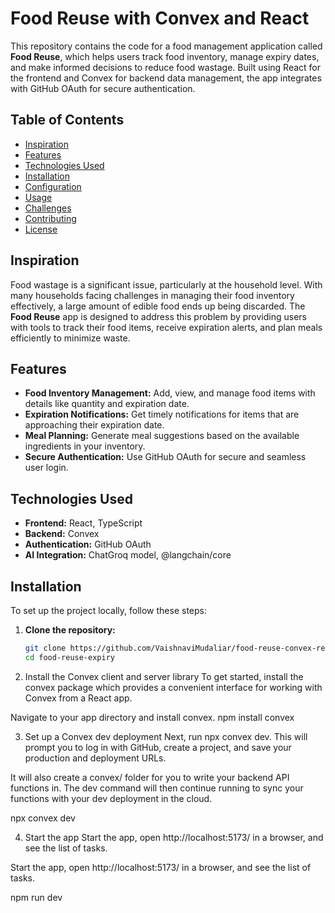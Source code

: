 # Food Reuse with Convex and React

This repository contains the code for a food management application called **Food Reuse**, which helps users track food inventory, manage expiry dates, and make informed decisions to reduce food wastage. Built using React for the frontend and Convex for backend data management, the app integrates with GitHub OAuth for secure authentication.

## Table of Contents

- [Inspiration](#inspiration)
- [Features](#features)
- [Technologies Used](#technologies-used)
- [Installation](#installation)
- [Configuration](#configuration)
- [Usage](#usage)
- [Challenges](#challenges)
- [Contributing](#contributing)
- [License](#license)

## Inspiration

Food wastage is a significant issue, particularly at the household level. With many households facing challenges in managing their food inventory effectively, a large amount of edible food ends up being discarded. The **Food Reuse** app is designed to address this problem by providing users with tools to track their food items, receive expiration alerts, and plan meals efficiently to minimize waste.

## Features

- **Food Inventory Management:** Add, view, and manage food items with details like quantity and expiration date.
- **Expiration Notifications:** Get timely notifications for items that are approaching their expiration date.
- **Meal Planning:** Generate meal suggestions based on the available ingredients in your inventory.
- **Secure Authentication:** Use GitHub OAuth for secure and seamless user login.

## Technologies Used

- **Frontend:** React, TypeScript
- **Backend:** Convex
- **Authentication:** GitHub OAuth
- **AI Integration:** ChatGroq model, @langchain/core

## Installation

To set up the project locally, follow these steps:

1. **Clone the repository:**
   ```bash
   git clone https://github.com/VaishnaviMudaliar/food-reuse-convex-react.git
   cd food-reuse-expiry
2. Install the Convex client and server library
To get started, install the convex package which provides a convenient interface for working with Convex from a React app.

Navigate to your app directory and install convex.
npm install convex

3. Set up a Convex dev deployment
Next, run npx convex dev. This will prompt you to log in with GitHub, create a project, and save your production and deployment URLs.

It will also create a convex/ folder for you to write your backend API functions in. The dev command will then continue running to sync your functions with your dev deployment in the cloud.

npx convex dev

4. Start the app
Start the app, open http://localhost:5173/ in a browser, and see the list of tasks.


Start the app, open http://localhost:5173/ in a browser, and see the list of tasks.

npm run dev

